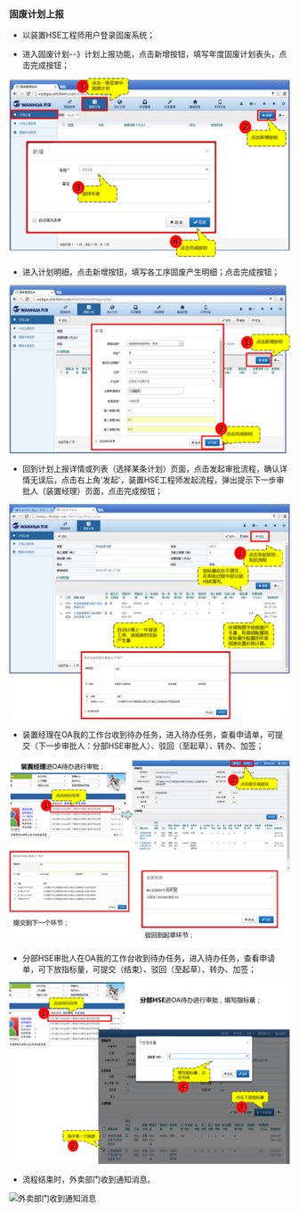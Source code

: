 ### 固废计划上报


* 以装置HSE工程师用户登录固废系统；

* 进入固废计划--》计划上报功能，点击新增按钮，填写年度固废计划表头，点击完成按钮；

![固废计划新增](./images/固废计划新增.png)

* 进入计划明细，点击新增按钮，填写各工序固废产生明细；点击完成按钮；

![计划明细填写](./images/计划明细填写.png)

* 回到计划上报详情或列表（选择某条计划）页面，点击发起审批流程，确认详情无误后，点击右上角'发起'，装置HSE工程师发起流程，弹出提示下一步审批人（装置经理）页面，点击完成按钮；

![计划审批流程发起](./images/计划审批流程发起.png)

* 装置经理在OA我的工作台收到待办任务，进入待办任务，查看申请单，可提交（下一步审批人：分部HSE审批人）、驳回（至起草）、转办、加签；

![装置经理审批](./images/装置经理审批.png)

* 分部HSE审批人在OA我的工作台收到待办任务，进入待办任务，查看申请单，可下放指标量，可提交（结束）、驳回（至起草）、转办、加签；

![分部HSE审批](./images/分部HSE审批.png)

* 流程结束时，外卖部门收到通知消息。

![外卖部门收到通知消息](./images/外卖部门收到通知消息.png)
